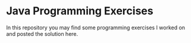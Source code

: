 # Java Programming Exercises

In this repository you may find some programming exercises I worked on and posted the solution here. 

